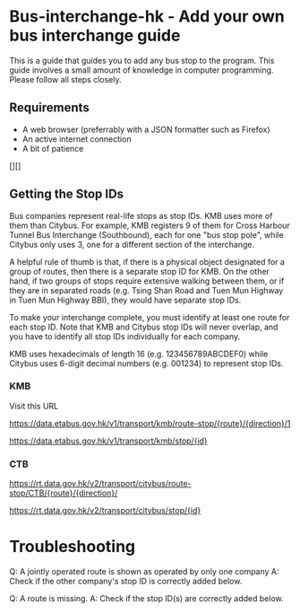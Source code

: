 # Bus-interchange-hk - Add your own bus interchange guide
This is a guide that guides you to add any bus stop to the program. This guide involves a small
amount of knowledge in computer programming. Please follow all steps closely.

## Requirements
- A web browser (preferrably with a JSON formatter such as Firefox)
- An active internet connection
- A bit of patience

[][]

## Getting the Stop IDs
Bus companies represent real-life stops as stop IDs. KMB uses more of them than Citybus. For
example, KMB registers 9 of them for Cross Harbour Tunnel Bus Interchange (Southbound), each for
one "bus stop pole", while Citybus only uses 3, one for a different section of the interchange.

A helpful rule of thumb is that, if there is a physical object designated for a group of routes,
then there is a separate stop ID for KMB.
On the other hand, if two groups of stops require extensive walking between them, or if they are in
separated roads (e.g. Tsing Shan Road and Tuen Mun Highway in Tuen Mun Highway BBI), they would
have separate stop IDs.

To make your interchange complete, you must identify at least one route for each stop ID. Note that
KMB and Citybus stop IDs will never overlap, and you have to identify all stop IDs individually for
each company.

KMB uses hexadecimals of length 16 (e.g. 123456789ABCDEF0) while Citybus uses 6-digit decimal
numbers (e.g. 001234) to represent stop IDs.

### KMB
Visit this URL

https://data.etabus.gov.hk/v1/transport/kmb/route-stop/{route}/{direction}/1

https://data.etabus.gov.hk/v1/transport/kmb/stop/{id}

### CTB
https://rt.data.gov.hk/v2/transport/citybus/route-stop/CTB/{route}/{direction}/

https://rt.data.gov.hk/v2/transport/citybus/stop/{id}


# Troubleshooting
Q: A jointly operated route is shown as operated by only one company
A: Check if the other company's stop ID is correctly added below.

Q: A route is missing.
A: Check if the stop ID(s) are correctly added below.
